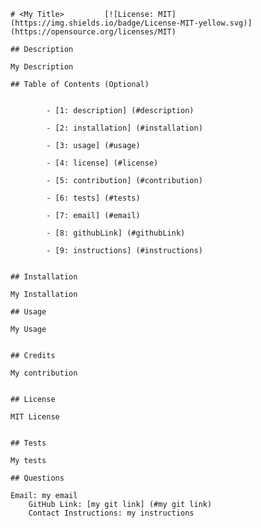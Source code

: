 
    # <My Title>         [![License: MIT](https://img.shields.io/badge/License-MIT-yellow.svg)](https://opensource.org/licenses/MIT)

    ## Description

    My Description

    ## Table of Contents (Optional)

    
            - [1: description] (#description)
            
            - [2: installation] (#installation)
            
            - [3: usage] (#usage)
            
            - [4: license] (#license)
            
            - [5: contribution] (#contribution)
            
            - [6: tests] (#tests)
            
            - [7: email] (#email)
            
            - [8: githubLink] (#githubLink)
            
            - [9: instructions] (#instructions)
            

    ## Installation
 
    My Installation

    ## Usage

    My Usage
    

    ## Credits

    My contribution


    ## License

    MIT License


    ## Tests

    My tests

    ## Questions

    Email: my email
        GitHub Link: [my git link] (#my git link)
        Contact Instructions: my instructions

    